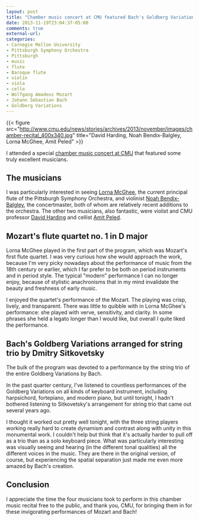 ```yaml
---
layout: post
title: "Chamber music concert at CMU featured Bach's Goldberg Variations arranged for string trio"
date: 2013-11-19T23:04:37-05:00
comments: true
external-url: 
categories: 
- Carnegie Mellon University
- Pittsburgh Symphony Orchestra
- Pittsburgh
- music
- flute
- Baroque flute
- violin
- viola
- cello
- Wolfgang Amadeus Mozart
- Johann Sebastian Bach
- Goldberg Variations
---
```

{{< figure src="http://www.cmu.edu/news/stories/archives/2013/november/images/chamber-recital_400x340.jpg" title="David Harding, Noah Bendix-Balgley, Lorna McGhee, Amit Peled" >}}

I attended a special [chamber music concert at CMU](http://www.cmu.edu/news/stories/archives/2013/november/nov8_chambermusic.html) that featured some truly excellent musicians.

## The musicians

I was particularly interested in seeing [Lorna McGhee](http://trioverlaine.com/bios/lorna-mcghee/), the current principal flute of the Pittsburgh Symphony Orchestra, and violinist [Noah Bendix-Balgley](http://noahbendixbalgley.com/), the concertmaster, both of whom are relatively recent additions to the orchestra. The other two musicians, also fantastic, were violist and CMU professor [David Harding](http://trioverlaine.com/bios/david-harding/) and cellist [Amit Peled](http://www.amitpeled.com/).

## Mozart's flute quartet no. 1 in D major

Lorna McGhee played in the first part of the program, which was Mozart's first flute quartet. I was very curious how she would approach the work, because I'm very picky nowadays about the performance of music from the 18th century or earlier, which I far prefer to be both on period instruments and in period style. The typical "modern" performance I can no longer enjoy, because of stylistic anachronisms that in my mind invalidate the beauty and freshness of early music.

I enjoyed the quartet's performance of the Mozart. The playing was crisp, lively, and transparent. There was little to quibble with in Lorna McGhee's performance: she played with verve, sensitivity, and clarity. In some phrases she held a legato longer than I would like, but overall I quite liked the performance.

## Bach's Goldberg Variations arranged for string trio by Dmitry Sitkovetsky

The bulk of the program was devoted to a performance by the string trio of the entire Goldberg Variations by Bach.

In the past quarter century, I've listened to countless performances of the Goldberg Variations on all kinds of keyboard instrument, including harpsichord, fortepiano, and modern piano, but until tonight, I hadn't bothered listening to Sitkovetsky's arrangement for string trio that came out several years ago.

I thought it worked out pretty well tonight, with the three string players working really hard to create dynamism and contrast along with unity in this monumental work. I couldn't help but think that it's actually harder to pull off as a trio than as a solo keyboard piece. What was particularly interesting was visually seeing and hearing (in the different tonal qualities) all the different voices in the music. They are there in the original version, of course, but experiencing the spatial separation just made me even more amazed by Bach's creation.

## Conclusion

I appreciate the time the four musicians took to perform in this chamber music recital free to the public, and thank you, CMU, for bringing them in for these invigorating performances of Mozart and Bach!
